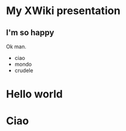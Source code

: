 # My XWiki presentation

## I'm so happy

Ok man.

 - ciao
 - mondo
 - crudele


# Hello world



# Ciao
